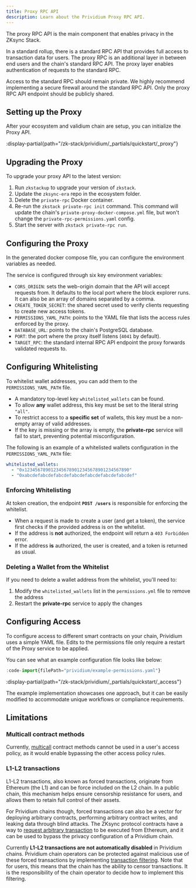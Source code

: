 ```yaml
---
title: Proxy RPC API
description: Learn about the Prividium Proxy RPC API.
---
```


The proxy RPC API is the main component that enables privacy in the ZKsync Stack.

In a standard rollup, there is a standard RPC API that provides full access
to transaction data for users.
The proxy RPC is an additional layer in between end users and the chain's standard RPC API.
The proxy layer enables authentication of requests to the standard RPC.

Access to the standard RPC should remain private.
We highly recommend implementing a secure firewall around the standard RPC API.
Only the proxy RPC API endpoint should be publicly shared.

## Setting up the Proxy

After your ecosystem and validium chain are setup,
you can initialize the Proxy API.

:display-partial{path="/zk-stack/prividium/_partials/quickstart/_proxy"}

## Upgrading the Proxy

To upgrade your proxy API to the latest version:

1. Run `zkstackup` to upgrade your version of `zkstack`.
1. Update the `zksync-era` repo in the ecosystem folder.
1. Delete the `private-rpc` Docker container.
1. Re-run the `zkstack private-rpc init` command.
  This command will update the chain's `private-proxy-docker-compose.yml` file,
  but won't change the `private-rpc-permissions.yaml` config.
1. Start the server with `zkstack private-rpc run`.

## Configuring the Proxy

In the generated docker compose file, you can configure
the environment variables as needed.

The service is configured through six key environment variables:

- `CORS_ORIGIN`: sets the web-origin domain that the API will accept requests from.
  It defaults to the local port where the block explorer runs.
  It can also be an array of domains separated by a comma.
- `CREATE_TOKEN_SECRET`: the shared secret used to verify clients requesting to create new access tokens.
- `PERMISSIONS_YAML_PATH`: points to the YAML file that lists the access rules enforced by the proxy.
- `DATABASE_URL`: points to the chain's PostgreSQL database.
- `PORT`: the port where the proxy itself listens (`4041` by default).
- `TARGET_RPC`: the standard internal RPC API endpoint the proxy forwards validated requests to.

## Configuring Whitelisting

To whitelist wallet addresses, you can add them to the `PERMISSIONS_YAML_PATH` file.
- A mandatory top-level key `whitelisted_wallets` can be found.
- To allow **any** wallet address, this key must be set to the literal string `"all"`.
- To restrict access to a **specific set** of wallets, this key must be a non-empty array of valid addresses.
- If the key is missing or the array is empty, the **private-rpc** service will fail to start, preventing potential misconfiguration.

The following is an example of a whitelisted wallets configuration in the `PERMISSIONS_YAML_PATH` file:

```yaml
whitelisted_wallets:
  - "0x1234567890123456789012345678901234567890"
  - "0xabcdefabcdefabcdefabcdefabcdefabcdefabcdef"
```

### Enforcing Whitelisting

At token creation, the endpoint **`POST /users`** is responsible for enforcing the whitelist.
- When a request is made to create a user (and get a token), the service first checks if the provided address is on the whitelist.
- If the address is **not** authorized, the endpoint will return a `403 Forbidden` error.
- If the address **is** authorized, the user is created, and a token is returned as usual.

### Deleting a Wallet from the Whitelist

If you need to delete a wallet address from the whitelist, you'll need to:
1. Modify the `whitelisted_wallets` list in the `permissions.yml` file to remove the address
2. Restart the **private-rpc** service to apply the changes





## Configuring Access

To configure access to different smart contracts on your chain,
Prividium uses a simple YAML file.
Edits to the permissions file only require a restart of the Proxy service to be applied.

You can see what an example configuration file looks like below:

```ts
:code-import{filePath="prividium/example-permissions.yaml"}
```

:display-partial{path="/zk-stack/prividium/_partials/quickstart/_access"}

The example implementation showcases one approach, but it can be easily modified to accommodate unique workflows or compliance requirements.

## Limitations

### Multicall contract methods

Currently, [multicall](https://docs.chainstack.com/docs/http-batch-request-vs-multicall-contract#multicall-contract) contract methods
cannot be used in a user's access policy,
as it would enable bypassing the other access policy rules.

### L1-L2 transactions

L1-L2 transactions, also known as forced transactions, originate from Ethereum (the L1) and can be force included on the L2 chain.
In a public chain, this mechanism helps ensure censorship resistance for users,
and allows them to retain full control of their assets.

For Prividium chains though,
forced transactions can also be a vector for deploying arbitrary contracts,
performing arbitrary contract writes,
and leaking data through blind attacks.
The ZKsync protocol contracts have a way to
[request arbitrary transaction](https://github.com/matter-labs/era-contracts/blob/29f9ff4bbe12dc133c852f81acd70e2b4139d6b2/l1-contracts/contracts/bridgehub/Bridgehub.sol#L216)
to be executed from Ethereum,
and it can be used to bypass the privacy configuration of a Prividium chain.

Currently **L1-L2 transactions are not automatically disabled** in Prividium chains.
Prividium chain operators can be protected against malicious use of these forced transactions by implementing [transaction filtering](/zk-stack/extending/transaction-filtering).
Note that for users, this means that the chain has the ability to censor transactions.
It is the responsibility of the chain operator to decide how to implement this filtering.
